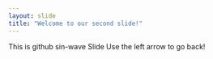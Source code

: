 ```yaml
---
layout: slide
title: "Welcome to our second slide!"
---
```


This is github sin-wave Slide
Use the left arrow to go back!
